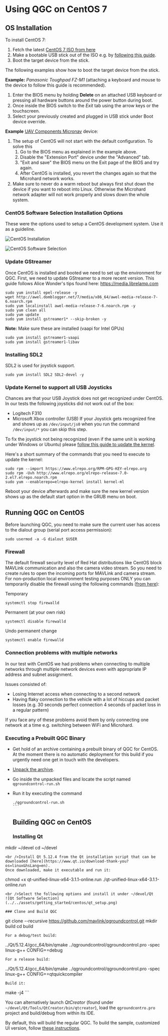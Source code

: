 # Using QGC on CentOS 7

## OS Installation

To install CentOS 7:

1. Fetch the latest [CentOS 7 ISO from here](http://isoredirect.centos.org/centos/7/isos/x86_64/CentOS-7-x86_64-DVD-1810.iso)
2. Make a bootable USB stick out of the ISO e.g. by [following this guide](https://linuxize.com/post/how-to-create-a-bootable-centos-7-usb-stick/).
3. Boot the target device from the stick.

The following examples show how to boot the target device from the stick.

**Example:** *Panasonic Toughpad FZ-M1* (attaching a keyboard and mouse to the device to follow this guide is recommended).

1. Enter the BIOS menu by holding **Delete** on an attached USB keyboard or pressing all hardware buttons around the power button during boot.
2. Once inside the BIOS switch to the *Exit* tab using the arrow keys or the touchscreen.
3. Select your previously created and plugged in USB stick under Boot device override.

**Example** [UAV Components Micronav](https://www.uavcomp.com/command-control/micronav/) device:

1. The setup of CentOS will not start with the default configuration. To solve this 
    1. Go to the BIOS menu as explained in the example above.
    2. Disable the "Extension Port" device under the "Advanced" tab.
    3. "Exit and save" the BIOS menu on the Exit page of the BIOS and try again.
    4. After CentOS is installed, you revert the changes again so that the Microhard network works.
2. Make sure to never do a warm reboot but always first shut down the device if you want to reboot into Linux. Otherwise the Microhard network adapter will not work properly and slows down the whole system.

### CentOS Software Selection Installation Options

These were the options used to setup a CentOS development system. Use it as a guideline.

![CentOS Installation](../../assets/getting_started/centos/centos_installation.png)

![CentOS Software Selection](../../assets/getting_started/centos/centos_sw_selection.png)

### Update GStreamer

Once CentOS is installed and booted we need to set up the environment for QGC. First, we need to update GStreamer to a more recent version. This guide follows Alice Wonder's tips found here: https://media.librelamp.com

    sudo yum install epel-release -y
    wget http://awel.domblogger.net/7/media/x86_64/awel-media-release-7-6.noarch.rpm
    sudo yum localinstall awel-media-release-7-6.noarch.rpm -y
    sudo yum clean all
    sudo yum update
    sudo yum install gstreamer1* --skip-broken -y
    

**Note:** Make sure these are installed (vaapi for Intel GPUs)

    sudo yum install gstreamer1-vaapi
    sudo yum install gstreamer1-libav
    

### Installing SDL2

SDL2 is used for joystick support.

    sudo yum install SDL2 SDL2-devel -y
    

### Update Kernel to support all USB Joysticks

Chances are that your USB Joystick does not get recognized under CentOS. In our tests the following joysticks did not work out of the box:

- Logitech F310
- Microsoft Xbox controller (USB) If your Joystick gets recognized fine and shows up as `/dev/input/js0` when you run the command `/dev/input/*` you can skip this step.

To fix the joystick not being recognized (even if the same unit is working under Windows or Ubuntu) please [follow this guide to update the kernel](https://www.howtoforge.com/tutorial/how-to-upgrade-kernel-in-centos-7-server/).

Here's a short summary of the commands that you need to execute to update the kernel:

    sudo rpm --import https://www.elrepo.org/RPM-GPG-KEY-elrepo.org
    sudo rpm -Uvh http://www.elrepo.org/elrepo-release-7.0-2.el7.elrepo.noarch.rpm
    sudo yum --enablerepo=elrepo-kernel install kernel-ml
    

Reboot your device afterwards and make sure the new kernel version shows up as the default start option in the GRUB menu on boot.

## Running QGC on CentOS

Before launching QGC, you need to make sure the current user has access to the dialout group (serial port access permission):

    sudo usermod -a -G dialout $USER
    

### Firewall

The default firewall security level of Red Hat distributions like CentOS block MAVLink communication and also the camera video stream. So you need to create rules to open the incoming ports for MAVLink and camera stream. For non-production local environment testing purposes ONLY you can temporarily disable the firewall using the following commands ([from here](https://www.liquidweb.com/kb/how-to-stop-and-disable-firewalld-on-centos-7/)):

Temporary

    systemctl stop firewalld
    

Permanent (at your own risk)

    systemctl disable firewalld
    

Undo permanent change

    systemctl enable firewalld
    

### Connection problems with multiple networks

In our test with CentOS we had problems when connecting to multiple networks through multiple network devices even with appropriate IP address and subnet assignment.

Issues consisted of:

- Losing Internet access when connecting to a second network
- Having flaky connection to the vehicle with a lot of hiccups and packet losses (e.g. 30 seconds perfect connection 4 seconds of packet loss in a regular pattern)

If you face any of these problems avoid them by only connecting one network at a time e.g. switching between WiFi and Microhard.

### Executing a Prebuilt QGC Binary

- Get hold of an archive containing a prebuilt binary of QGC for CentOS. At the moment there is no automatic deployment for this build if you urgently need one get in touch with the developers.
- [Unpack the archive](https://www.hostdime.com/kb/hd/command-line/how-to-tar-untar-and-zip-files).
- Go inside the unpacked files and locate the script named `qgroundcontrol-run.sh`
- Run it by executing the command

      ./qgroundcontrol-run.sh
      ```
    
    ## Building QGC on CentOS
    
    ### Installing Qt
    

mkdir ~/devel cd ~/devel

    <br />Install Qt 5.12.4 from the Qt installation script that can be downloaded [here](https://www.qt.io/download-thank-you?os=linux&hsLang=en).
    Once downloaded, make it executable and run it:
    

chmod +x qt-unified-linux-x64-3.1.1-online.run ./qt-unified-linux-x64-3.1.1-online.run

    <br />Select the following options and install it under ~/devel/Qt
    ![Qt Software Selection](../../assets/getting_started/centos/qt_setup.png)
    
    ### Clone and Build QGC
    
    

git clone --recursive https://github.com/mavlink/qgroundcontrol.git mkdir build cd build

    For a debug/test build:
    

../Qt/5.12.4/gcc_64/bin/qmake ../qgroundcontrol/qgroundcontrol.pro -spec linux-g++ CONFIG+=debug

    For a release build:
    

../Qt/5.12.4/gcc_64/bin/qmake ../qgroundcontrol/qgroundcontrol.pro -spec linux-g++ CONFIG+=qtquickcompiler

    Build it:
    

make -j4 ```

You can alternatively launch *QtCreator* (found under `~/devel/Qt/Tools/QtCreator/bin/qtcreator`), load the `qgroundcontro.pro` project and build/debug from within its IDE.

By default, this will build the regular QGC. To build the sample, customized UI version, follow [these instructions](https://github.com/mavlink/qgroundcontrol/blob/master/custom-example/README.md).